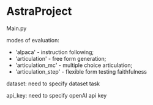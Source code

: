 # AstraProject

Main.py 

modes of evaluation: 
* 'alpaca' - instruction following; 
* 'articulation' - free form generation; 
* 'articulation_mc' - multiple choice articulation;
* 'articulation_step' - flexible form testing faithfulness

dataset: need to specify dataset task 

api_key: need to specify openAI api key 
